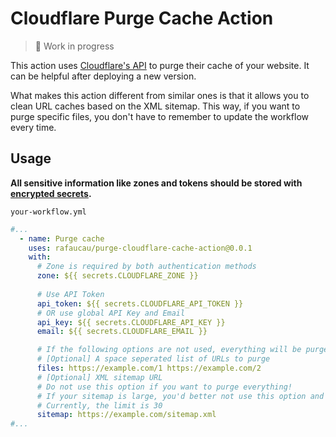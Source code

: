 # Cloudflare Purge Cache Action

> 🚧 Work in progress

This action uses [Cloudflare's API](https://api.cloudflare.com/#zone-purge-all-files) to purge their cache of your website. It can be helpful after deploying a new version.

What makes this action different from similar ones is that it allows you to clean URL caches based on the XML sitemap. This way, if you want to purge specific files, you don't have to remember to update the workflow every time.


## Usage

**All sensitive information like zones and tokens should be stored with [encrypted secrets](https://docs.github.com/en/actions/security-guides/encrypted-secrets).**

`your-workflow.yml`
```yaml   
#...      
  - name: Purge cache
    uses: rafaucau/purge-cloudflare-cache-action@0.0.1
    with:
      # Zone is required by both authentication methods
      zone: ${{ secrets.CLOUDFLARE_ZONE }}
      
      # Use API Token
      api_token: ${{ secrets.CLOUDFLARE_API_TOKEN }}
      # OR use global API Key and Email
      api_key: ${{ secrets.CLOUDFLARE_API_KEY }}
      email: ${{ secrets.CLOUDFLARE_EMAIL }}

      # If the following options are not used, everything will be purged
      # [Optional] A space seperated list of URLs to purge
      files: https://example.com/1 https://example.com/2
      # [Optional] XML sitemap URL
      # Do not use this option if you want to purge everything!
      # If your sitemap is large, you'd better not use this option and purge everything
      # Currently, the limit is 30
      sitemap: https://example.com/sitemap.xml
#... 
```
